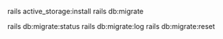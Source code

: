 rails active_storage:install
rails db:migrate

rails db:migrate:status
rails db:migrate:log
rails db:migrate:reset

